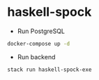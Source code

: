 # haskell-spock

- Run PostgreSQL

```sh
docker-compose up -d
```

- Run backend

```sh
stack run haskell-spock-exe
```